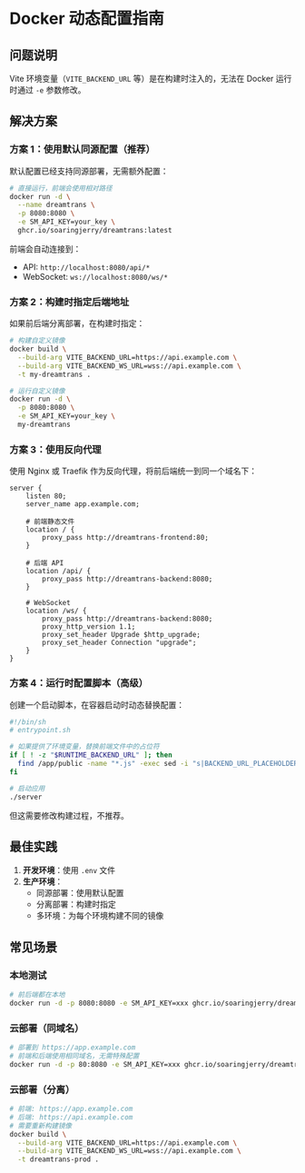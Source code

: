 # Docker 动态配置指南

## 问题说明

Vite 环境变量（`VITE_BACKEND_URL` 等）是在构建时注入的，无法在 Docker 运行时通过 `-e` 参数修改。

## 解决方案

### 方案 1：使用默认同源配置（推荐）

默认配置已经支持同源部署，无需额外配置：

```bash
# 直接运行，前端会使用相对路径
docker run -d \
  --name dreamtrans \
  -p 8080:8080 \
  -e SM_API_KEY=your_key \
  ghcr.io/soaringjerry/dreamtrans:latest
```

前端会自动连接到：
- API: `http://localhost:8080/api/*`
- WebSocket: `ws://localhost:8080/ws/*`

### 方案 2：构建时指定后端地址

如果前后端分离部署，在构建时指定：

```bash
# 构建自定义镜像
docker build \
  --build-arg VITE_BACKEND_URL=https://api.example.com \
  --build-arg VITE_BACKEND_WS_URL=wss://api.example.com \
  -t my-dreamtrans .

# 运行自定义镜像
docker run -d \
  -p 8080:8080 \
  -e SM_API_KEY=your_key \
  my-dreamtrans
```

### 方案 3：使用反向代理

使用 Nginx 或 Traefik 作为反向代理，将前后端统一到同一个域名下：

```nginx
server {
    listen 80;
    server_name app.example.com;

    # 前端静态文件
    location / {
        proxy_pass http://dreamtrans-frontend:80;
    }

    # 后端 API
    location /api/ {
        proxy_pass http://dreamtrans-backend:8080;
    }

    # WebSocket
    location /ws/ {
        proxy_pass http://dreamtrans-backend:8080;
        proxy_http_version 1.1;
        proxy_set_header Upgrade $http_upgrade;
        proxy_set_header Connection "upgrade";
    }
}
```

### 方案 4：运行时配置脚本（高级）

创建一个启动脚本，在容器启动时动态替换配置：

```bash
#!/bin/sh
# entrypoint.sh

# 如果提供了环境变量，替换前端文件中的占位符
if [ ! -z "$RUNTIME_BACKEND_URL" ]; then
  find /app/public -name "*.js" -exec sed -i "s|BACKEND_URL_PLACEHOLDER|$RUNTIME_BACKEND_URL|g" {} \;
fi

# 启动应用
./server
```

但这需要修改构建过程，不推荐。

## 最佳实践

1. **开发环境**：使用 `.env` 文件
2. **生产环境**：
   - 同源部署：使用默认配置
   - 分离部署：构建时指定
   - 多环境：为每个环境构建不同的镜像

## 常见场景

### 本地测试
```bash
# 前后端都在本地
docker run -d -p 8080:8080 -e SM_API_KEY=xxx ghcr.io/soaringjerry/dreamtrans:latest
```

### 云部署（同域名）
```bash
# 部署到 https://app.example.com
# 前端和后端使用相同域名，无需特殊配置
docker run -d -p 80:8080 -e SM_API_KEY=xxx ghcr.io/soaringjerry/dreamtrans:latest
```

### 云部署（分离）
```bash
# 前端: https://app.example.com
# 后端: https://api.example.com
# 需要重新构建镜像
docker build \
  --build-arg VITE_BACKEND_URL=https://api.example.com \
  --build-arg VITE_BACKEND_WS_URL=wss://api.example.com \
  -t dreamtrans-prod .
```